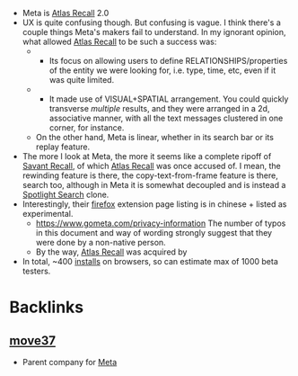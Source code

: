 - Meta is [Atlas Recall](<Atlas Recall.md>) 2.0
- UX is quite confusing though. But confusing is vague. I think there's a couple things Meta's makers fail to understand. In my ignorant opinion, what allowed [Atlas Recall](<Atlas Recall.md>) to be such a success was:
    - - Its focus on allowing users to define RELATIONSHIPS/properties of the entity we were looking for, i.e. type, time, etc, even if it was quite limited.
    - - It made use of VISUAL+SPATIAL arrangement. You could quickly transverse *multiple* results, and they were arranged in a 2d, associative manner, with all the text messages clustered in one corner, for instance. 
    - On the other hand, Meta is linear, whether in its search bar or its replay feature. 
- The more I look at Meta, the more it seems like a complete ripoff of [Savant Recall](<Savant Recall.md>), of which [Atlas Recall](<Atlas Recall.md>) was once accused of. I mean, the rewinding feature is there, the copy-text-from-frame feature is there, search too, although in Meta it is somewhat decoupled and is instead a [Spotlight Search](<Spotlight Search.md>) clone. 
- Interestingly, their [firefox](https://addons.mozilla.org/en-US/firefox/addon/meta-extension/) extension page listing is in chinese + listed as experimental. 
    - https://www.gometa.com/privacy-information The number of typos in this document and way of wording strongly suggest that they were done by a non-native person.
    - By the way, [Atlas Recall](<Atlas Recall.md>) was acquired by 
- In total, ~400 [installs](https://chrome.google.com/webstore/detail/meta-browser-extension-re/ofojdnfeldgockahabacmeehlgkclmpl?hl=en) on browsers, so can estimate max of 1000 beta testers.

# Backlinks
## [move37](<move37.md>)
- Parent company for [Meta](<Meta.md>)

